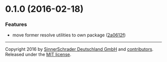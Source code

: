 <a name="0.1.0"></a>
# 0.1.0 (2016-02-18)


### Features

* move former resolve utilities to own package ([2a0612f](https://github.com/sinnerschrader/patternplate-transforms-core/commit/2a0612f))


---
Copyright 2016 by [SinnerSchrader Deutschland GmbH](https://github.com/sinnerschrader) and [contributors](./graphs/contributors). Released under the [MIT license]('./license.md').
